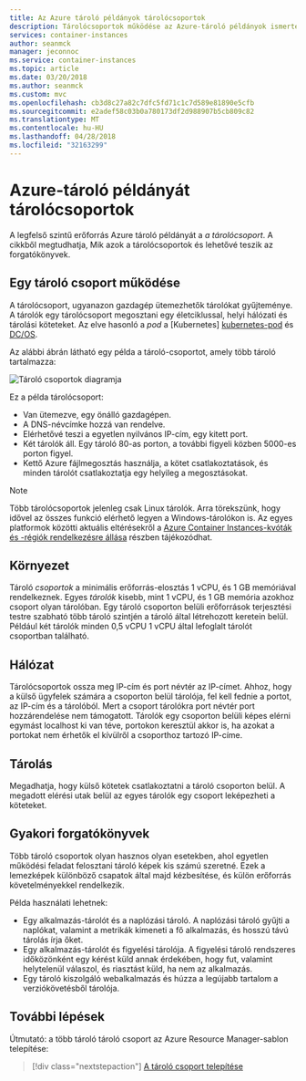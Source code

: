 ```yaml
---
title: Az Azure tároló példányok tárolócsoportok
description: Tárolócsoportok működése az Azure-tároló példányok ismertetése
services: container-instances
author: seanmck
manager: jeconnoc
ms.service: container-instances
ms.topic: article
ms.date: 03/20/2018
ms.author: seanmck
ms.custom: mvc
ms.openlocfilehash: cb3d8c27a82c7dfc5fd71c1c7d589e81890e5cfb
ms.sourcegitcommit: e2adef58c03b0a780173df2d988907b5cb809c82
ms.translationtype: MT
ms.contentlocale: hu-HU
ms.lasthandoff: 04/28/2018
ms.locfileid: "32163299"
---
```

# <a name="container-groups-in-azure-container-instances"></a>Azure-tároló példányát tárolócsoportok

A legfelső szintű erőforrás Azure tároló példányát a *a tárolócsoport*. A cikkből megtudhatja, Mik azok a tárolócsoportok és lehetővé teszik az forgatókönyvek.

## <a name="how-a-container-group-works"></a>Egy tároló csoport működése

A tárolócsoport, ugyanazon gazdagép ütemezhetők tárolókat gyűjteménye. A tárolók egy tárolócsoport megosztani egy életciklussal, helyi hálózati és tárolási köteteket. Az elve hasonló a *pod* a [Kubernetes] [ kubernetes-pod] és [DC/OS][dcos-pod].

Az alábbi ábrán látható egy példa a tároló-csoportot, amely több tároló tartalmazza:

![Tároló csoportok diagramja][container-groups-example]

Ez a példa tárolócsoport:

* Van ütemezve, egy önálló gazdagépen.
* A DNS-névcímke hozzá van rendelve.
* Elérhetővé teszi a egyetlen nyilvános IP-cím, egy kitett port.
* Két tárolók áll. Egy tároló 80-as porton, a további figyeli közben 5000-es porton figyel.
* Kettő Azure fájlmegosztás használja, a kötet csatlakoztatások, és minden tárolót csatlakoztatja egy helyileg a megosztásokat.

> [!NOTE]
> Több tárolócsoportok jelenleg csak Linux tárolók. Arra törekszünk, hogy idővel az összes funkció elérhető legyen a Windows-tárolókon is. Az egyes platformok közötti aktuális eltérésekről a [Azure Container Instances-kvóták és -régiók rendelkezésre állása](container-instances-quotas.md) részben tájékozódhat.

## <a name="deployment"></a>Környezet

Tároló *csoportok* a minimális erőforrás-elosztás 1 vCPU, és 1 GB memóriával rendelkeznek. Egyes *tárolók* kisebb, mint 1 vCPU, és 1 GB memória azokhoz csoport olyan tárolóban. Egy tároló csoporton belüli erőforrások terjesztési testre szabható több tároló szintjén a tároló által létrehozott keretein belül. Például két tárolók minden 0,5 vCPU 1 vCPU által lefoglalt tárolót csoportban található.

## <a name="networking"></a>Hálózat

Tárolócsoportok ossza meg IP-cím és port névtér az IP-címet. Ahhoz, hogy a külső ügyfelek számára a csoporton belül tárolója, fel kell fednie a portot, az IP-cím és a tárolóból. Mert a csoport tárolókra port névtér port hozzárendelése nem támogatott. Tárolók egy csoporton belüli képes elérni egymást localhost ki van téve, portokon keresztül akkor is, ha azokat a portokat nem érhetők el kívülről a csoporthoz tartozó IP-címe.

## <a name="storage"></a>Tárolás

Megadhatja, hogy külső kötetek csatlakoztatni a tároló csoporton belül. A megadott elérési utak belül az egyes tárolók egy csoport leképezheti a köteteket.

## <a name="common-scenarios"></a>Gyakori forgatókönyvek

Több tároló csoportok olyan hasznos olyan esetekben, ahol egyetlen működési feladat felosztani tároló képek kis számú szeretné. Ezek a lemezképek különböző csapatok által majd kézbesítése, és külön erőforrás követelményekkel rendelkezik.

Példa használati lehetnek:

* Egy alkalmazás-tárolót és a naplózási tároló. A naplózási tároló gyűjti a naplókat, valamint a metrikák kimeneti a fő alkalmazás, és hosszú távú tárolás írja őket.
* Egy alkalmazás-tárolót és figyelési tárolója. A figyelési tároló rendszeres időközönként egy kérést küld annak érdekében, hogy fut, valamint helytelenül válaszol, és riasztást küld, ha nem az alkalmazás.
* Egy tároló kiszolgáló webalkalmazás és húzza a legújabb tartalom a verziókövetésből tárolója.

## <a name="next-steps"></a>További lépések

Útmutató: a több tároló tároló csoport az Azure Resource Manager-sablon telepítése:

> [!div class="nextstepaction"]
> [A tároló csoport telepítése](container-instances-multi-container-group.md)

<!-- IMAGES -->
[container-groups-example]: ./media/container-instances-container-groups/container-groups-example.png

<!-- LINKS - External -->
[dcos-pod]: https://dcos.io/docs/1.10/deploying-services/pods/
[kubernetes-pod]: https://kubernetes.io/docs/concepts/workloads/pods/pod/
